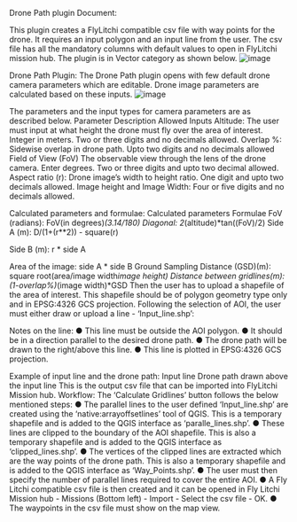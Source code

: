 Drone Path plugin Document:

This plugin creates a FlyLitchi compatible csv file with way points for the drone. It requires an input polygon and an input line from the user. The csv file has all the mandatory columns with default values to open in FlyLitchi mission hub. The plugin is in Vector category as shown below.
![image](https://user-images.githubusercontent.com/86660902/190371631-1e697b94-beb9-43d0-b3cd-efd6b7e77400.png)
 

Drone Path Plugin:
The Drone Path plugin opens with few default drone camera parameters which are editable. Drone image parameters are calculated based on these inputs. 
![image](https://user-images.githubusercontent.com/86660902/190371668-ffa8f3e3-5aec-45bf-a55b-4a0a77795c22.png)

 
The parameters and the input types for camera parameters are as described below.
Parameter	Description	Allowed Inputs
Altitude:	The user must input at what height the drone must fly over the area of interest.	Integer in meters. Two or three digits and no decimals allowed.
Overlap %:	Sidewise overlap in drone path.	Upto two digits and no decimals allowed
Field of View (FoV)	The observable view through the lens of the drone camera.	Enter degrees. Two or three digits and upto two decimal allowed.
Aspect ratio (r):	Drone image’s width to height ratio.	One digit and upto two decimals allowed.
Image height and Image Width:		Four or five digits and no decimals allowed.

Calculated parameters and formulae: 
Calculated parameters	Formulae
FoV (radians):	FoV(in degrees)*(3.14/180)
Diagonal:	2*(altitude)*tan((FoV)/2)
Side A (m):	D/(1+(r**2)) - square(r)

Side B (m): 	r * side A

Area of the image: 	side A * side B
Ground Sampling Distance (GSD)(m): 	square root(area/image width*image height)
Distance between gridlines(m):	(1-overlap%)*(image width)*GSD
Then the user has to upload a shapefile of the area of interest. This shapefile should be of polygon geometry type only and in EPSG:4326 GCS projection. Following the selection of AOI, the user must either draw or upload a line - ‘Input_line.shp’:

Notes on the line:
●	This line must be outside the AOI polygon.
●	It should be in a direction parallel to the desired drone path.
●	The drone path will be drawn to the right/above this line.
●	This line is plotted in EPSG:4326 GCS projection.

Example of input line and the drone path:  Input line                                  Drone path drawn above the input line 
This is the output csv file that can be imported into FlyLitchi Mission hub.
Workflow:
The ‘Calculate Gridlines’ button follows the below mentioned steps:
●	The parallel lines to the user defined ‘Input_line.shp’ are created using the ‘native:arrayoffsetlines’ tool of QGIS. This is a temporary shapefile and is added to the QGIS interface as ‘paralle_lines.shp’.
●	These lines are clipped to the boundary of the AOI shapefile. This is also a temporary shapefile and is added to the QGIS interface as ‘clipped_lines.shp’.
●	The vertices of the clipped lines are extracted which are the way points of the drone path. This is also a temporary shapefile and is added to the QGIS interface as ‘Way_Points.shp’.
●	The user must then specify the number of parallel lines required to cover the entire AOI. 
●	A Fly Litchi compatible csv file is then created and it can be opened in Fly Litchi Mission hub - Missions (Bottom left) - Import - Select the csv file - OK.
●	The waypoints in the csv file must show on the map view.




